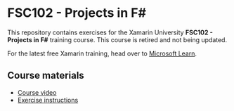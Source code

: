 # FSC102 - Projects in F#

This repository contains exercises for the Xamarin University **FSC102 - Projects in F#** training course. This course is retired and not being updated.

For the latest free Xamarin training, head over to [Microsoft Learn](https://aka.ms/learn-xamarin).

## Course materials

* [Course video](https://youtu.be/ESZqIiEpQso)
* [Exercise instructions](https://XamarinUniversity.github.io/FSC102/)
